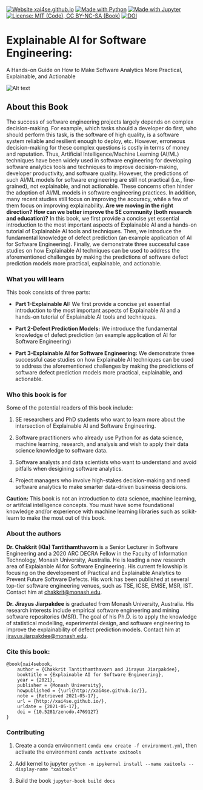 [![Website xai4se.github.io](https://img.shields.io/website-up-down-green-red/https/xai4se.github.io.svg)](https://xai4se.github.io)
[![Made with Python](https://img.shields.io/badge/Made%20with-Python-blue.svg)](https://www.python.org/)
[![Made with Jupyter](https://img.shields.io/badge/Made%20with-Jupyter-orange.svg)](https://www.jupyter.org/)
[![License: MIT (Code), CC BY-NC-SA (Book)](https://img.shields.io/badge/License-MIT_(Code),_CC_BY--NC--SA_4.0_(Book)-blue.svg)](https://github.com/xai4se/xai4se.github.io/blob/master/LICENSE.md)
[![DOI](https://zenodo.org/badge/DOI/10.5281/zenodo.4769127.svg)](https://doi.org/10.5281/zenodo.4769127)


# Explainable AI for Software Engineering: 

A Hands-on Guide on How to Make Software Analytics More Practical, Explainable, and Actionable


![Alt text](https://xai4se.github.io/_images/front-banner.png?raw=true "Book Cover")


## About this Book

The success of software engineering projects largely depends on complex decision-making. For example, which tasks should a developer do first, who should perform this task, is the software of high quality, is a software system reliable and resilient enough to deploy, etc. However, erroneous decision-making for these complex questions is costly in terms of money and reputation. Thus, Artificial Intelligence/Machine Learning (AI/ML) techniques have been widely used in software engineering for developing software analytics tools and techniques to improve decision-making, developer productivity, and software quality. However, the predictions of such AI/ML models for software engineering are still not practical (i.e., fine-grained), not explainable, and not actionable. These concerns often hinder the adoption of AI/ML models in software engineering practices. In addition, many recent studies still focus on improving the accuracy, while a few of them focus on improving explainability. **Are we moving in the right direction? How can we better improve the SE community (both research and education)?** In this book, we first provide a concise yet essential introduction to the most important aspects of Explainable AI and a hands-on tutorial of Explainable AI tools and techniques. Then, we introduce the fundamental knowledge of defect prediction (an example application of AI for Software Engineering). Finally, we demonstrate three successful case studies on how Explainable AI techniques can be used to address the aforementioned challenges by making the predictions of software defect prediction models more practical, explainable, and actionable.

### What you will learn

This book consists of three parts:

* **Part 1-Explainable AI:** We first provide a concise yet essential introduction to the most important aspects of Explainable AI and a hands-on tutorial of Explainable AI tools and techniques.

* **Part 2-Defect Prediction Models:** We introduce the fundamental knowledge of defect prediction (an example application of AI for Software Engineering)

* **Part 3-Explainable AI for Software Engineering:** We demonstrate three successful case studies on how Explainable AI techniques can be used to address the aforementioned challenges by making the predictions of software defect prediction models more practical, explainable, and actionable.

 
### Who this book is for

Some of the potential readers of this book include:

1. SE researchers and PhD students who want to learn more about the intersection of Explainable AI and Software Engineering.

2. Software practitioners who already use Python for as data science, machine learning, research, and analysis and wish to apply their data science knowledge to software data.

3. Software analysts and data scientists who want to understand and avoid pitfalls when desigining software analytics.

4. Project managers who involve high-stakes decision-making and need software analytics to make smarter data-driven busineess decisions.

**Caution:** This book is not an introduction to data science, machine learning, or artifcial intelligence concepts. You must have some foundational knowledge and/or experience with machine learning libraries such as scikit-learn to make the most out of this book.

### About the authors

**Dr. Chakkrit (Kla) Tantithamthavorn** is a Senior Lecturer in Software Engineering and a 2020 ARC DECRA Fellow in the Faculty of Information Technology, Monash University, Australia. He is leading a new research area of Explaianble AI for Software Engineering. His current fellowship is focusing on the development of Practical and Explainable Analytics to Prevent Future Software Defects. His work has been published at several top-tier software engineering venues, such as TSE, ICSE, EMSE, MSR, IST. Contact him at chakkrit@monash.edu.

**Dr. Jirayus Jiarpakdee** is graduated from Monash University, Australia. His research interests include empirical software engineering and mining software repositories (MSR). The goal of his Ph.D. is to apply the knowledge of statistical modelling, experimental design, and software engineering to improve the explainability of defect prediction models. Contact him at jirayus.jiarpakdee@monash.edu.


### Cite this book:

```
@book{xai4sebook,
    author = {Chakkrit Tantithamthavorn and Jirayus Jiarpakdee},
    booktitle = {Explainable AI for Software Engineering},
    year = {2021},
    publisher = {Monash University},
    howpublished = {\url{http://xai4se.github.io/}},
    note = {Retrieved 2021-05-17},
    url = {http://xai4se.github.io/},
    urldate = {2021-05-17},
    doi = {10.5281/zenodo.4769127}
}
```

### Contributing

1. Create a conda environment ```conda env create -f environment.yml```, then activate the environment ```conda activate xaitools```

2. Add kernel to jupyter ```python -m ipykernel install --name xaitools --display-name "xaitools"```

3. Build the book ```jupyter-book build docs```
